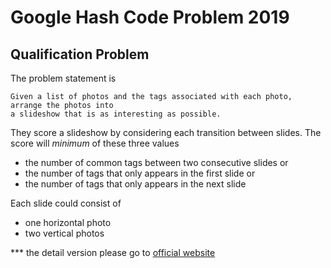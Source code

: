 
# Google Hash Code Problem 2019 

## Qualification Problem

The problem statement is 
```
Given a list of photos and the tags associated with each photo, arrange the photos into
a slideshow that is as interesting as possible.
```
They score a slideshow by considering each transition between slides. The score will *minimum* of these three values 
  * the number of common tags between two consecutive slides or
  * the number of tags that only appears in the first slide or
  * the number of tags that only appears in the next slide
 
 Each slide could consist of
  * one horizontal photo
  * two vertical photos

*** the detail version please go to [official website](https://hashcodejudge.withgoogle.com/#/rounds/5680850972704768/)
